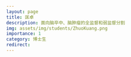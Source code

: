 ```yaml
---
layout: page
title: 匡卓
description: 面向脑卒中、脑肿瘤的全监督和弱监督分割
img: assets/img/students/ZhuoKuang.png
importance: 1
category: 博士生
redirect:
---
```

